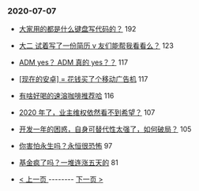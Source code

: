 ### 2020-07-07 
- [大家用的都是什么键盘写代码的？](https://www.v2ex.com/t/687719) 192
- [大二 试着写了一份简历 v 友们能帮我看看么？](https://www.v2ex.com/t/687770) 123
- [ADM yes？ ADM 真的 yes？？](https://www.v2ex.com/t/687758) 117
- [[现在的安卓] = 花钱买了个移动广告机](https://www.v2ex.com/t/687855) 117
- [有啥好喝的速溶咖啡推荐哈](https://www.v2ex.com/t/687707) 116
- [2020 年了，业主维权依然看不到希望？](https://www.v2ex.com/t/687780) 107
- [开发一年的困惑，自身可替代性太强了，如何破局？](https://www.v2ex.com/t/687773) 105
- [你害怕永生吗？永恒很恐怖](https://www.v2ex.com/t/687850) 97
- [基金疯了吗？一堆连涨五天的](https://www.v2ex.com/t/687756) 81 

- [ < 上一页 ](https://github.com/able8/v2ex-hot-record/blob/master/2020-07-06.md) -------- [ 下一页 > ](https://github.com/able8/v2ex-hot-record/blob/master/2020-07-08.md)